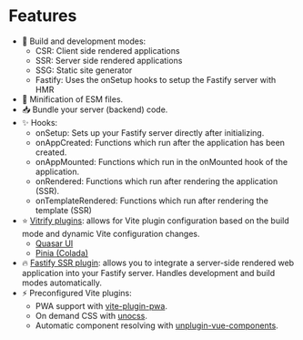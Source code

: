 # Features

- 🦾 Build and development modes:
  - CSR: Client side rendered applications
  - SSR: Server side rendered applications
  - SSG: Static site generator
  - Fastify: Uses the onSetup hooks to setup the Fastify server with HMR
- 🎈 Minification of ESM files.
- 📥 Bundle your server (backend) code.
- ✨ Hooks:
  - onSetup: Sets up your Fastify server directly after initializing.
  - onAppCreated: Functions which run after the application has been created.
  - onAppMounted: Functions which run in the onMounted hook of the application.
  - onRendered: Functions which run after rendering the application (SSR).
  - onTemplateRendered: Functions which run after rendering the template (SSR)
- ⭐ [Vitrify plugins](https://github.com/simsustech/vitrify/tree/master/packages/vitrify/src/node/plugins): allows for Vite plugin configuration based on the build mode and dynamic Vite configuration changes.
  - [Quasar UI](https://github.com/simsustech/vitrify/blob/master/packages/vitrify/src/node/plugins/quasar/index.ts)
  - [Pinia (Colada)](https://github.com/simsustech/vitrify/blob/master/packages/vitrify/src/node/plugins/pinia/index.ts)
- 🔥 [Fastify SSR plugin](https://github.com/simsustech/vitrify/blob/master/packages/vitrify/src/node/frameworks/vue/fastify-ssr-plugin.ts): allows you to integrate a server-side rendered web application into your Fastify server. Handles development and build modes automatically.
- ⚡ Preconfigured Vite plugins:
  - PWA support with [vite-plugin-pwa](https://github.com/vite-pwa/vite-plugin-pwa).
  - On demand CSS with [unocss](https://unocss.dev).
  - Automatic component resolving with [unplugin-vue-components](https://github.com/unplugin/unplugin-vue-components/tree/main).
